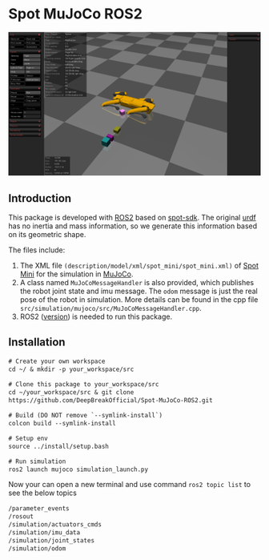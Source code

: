 # Spot MuJoCo ROS2

<div align="center">
    <img src="./results.png">
</div>

## Introduction

This package is developed with [ROS2](https://docs.ros.org/en/humble/index.html) based on [spot-sdk](https://github.com/boston-dynamics/spot-sdk). The original [urdf](https://github.com/boston-dynamics/spot-sdk/tree/master/files) has no inertia and mass information, so we generate this information based on its geometric shape.

The files include:

1. The XML file `(description/model/xml/spot_mini/spot_mini.xml)` of [Spot Mini](https://www.bostondynamics.com/products/spot) for the simulation in [MuJoCo](https://mujoco.org/).
2. A class named `MuJoCoMessageHandler` is also provided, which publishes the robot joint state and imu message. The `odom` message is just the real pose of the robot in simulation. More details can be found in the cpp file `src/simulation/mujoco/src/MuJoCoMessageHandler.cpp`.
3. ROS2 ([version](https://docs.ros.org/en/humble/index.html)) is needed to run this package.

## Installation

```
# Create your own workspace
cd ~/ & mkdir -p your_workspace/src
```

```
# Clone this package to your_workspace/src
cd ~/your_workspace/src & git clone https://github.com/DeepBreakOfficial/Spot-MuJoCo-ROS2.git
```

```
# Build (DO NOT remove `--symlink-install`)
colcon build --symlink-install 
```

```
# Setup env
source ../install/setup.bash
```

```
# Run simulation 
ros2 launch mujoco simulation_launch.py
```

Now your can open a new terminal and use command `ros2 topic list` to see the below topics
```
/parameter_events
/rosout
/simulation/actuators_cmds
/simulation/imu_data
/simulation/joint_states
/simulation/odom

```

